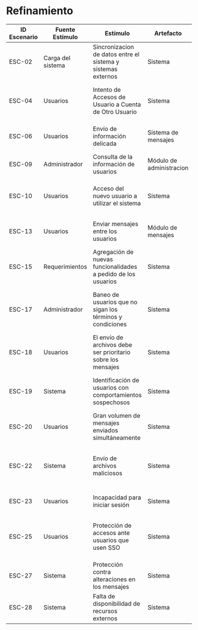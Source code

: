 # Refinamiento

| ID Escenario | Fuente Estímulo   | Estímulo                                                      | Artefacto                | Entorno    | Respuesta                                          | Medida de Respuesta                                                    |
| ------------ | ----------------- | ------------------------------------------------------------- | ------------------------ | ---------- | -------------------------------------------------- | ---------------------------------------------------------------------- |
| ESC-02       | Carga del sistema | Sincronizacion de datos entre el sistema y sistemas externos  | Sistema                  | Operativo  | Sincronización exitosa                             | Tiempo de sincronización menor de 5 seg                                |
| ESC-04       | Usuarios          | Intento de Accesos de Usuario a Cuenta de Otro Usuario        | Sistema                  | Operativo  | Bloquear el acceso                                 | Porcentaje de intentos no autorizados bloqueados >99.9%                |
| ESC-06       | Usuarios          | Envío de información delicada                                 | Sistema de mensajes      | Operativo  | Cifrado de la informacion                          | Cantidad de información filtrada menor a 0.1%                          |
| ESC-09       | Administrador     | Consulta de la información de usuarios                        | Módulo de administracion | Operativo  | Respuesta rápida del sistema                       | Tiempo de respuesta menor a 3 seg                                      |
| ESC-10       | Usuarios          | Acceso del nuevo usuario a utilizar el sistema                | Sistema                  | Operativo  | El sistema muestra una interfaz sencilla de usar   | Satisfaccion de usuario mayor al 90%                                   |
| ESC-13       | Usuarios          | Enviar mensajes entre los usuarios                            | Módulo de mensajes       | Operativo  | El sistema confirma el envío y lectura del mensaje | Tasa de éxito en la entrega superior a 99.9%                           |
| ESC-15       | Requerimientos    | Agregación de nuevas funcionalidades a pedido de los usuarios | Sistema                  | Desarrollo | Actualización rápida y sin interrupciones          | Tiempo de implementación menor a 3 horas                               |
| ESC-17       | Administrador     | Baneo de usuarios que no sigan los términos y condiciones     | Sistema                  | Operativo  | Restringir el acceso de los usuarios               | Tiempo de restricción luego de incumplir la norma menor a 5 min        |
| ESC-18       | Usuarios          | El envío de archivos debe ser prioritario sobre los mensajes  | Sistema                  | Operativo  | Envío de archivos rápido                           | Tiempo de envío menor a 5 segundos                                     |
| ESC-19       | Sistema           | Identificación de usuarios con comportamientos sospechosos    | Sistema                  | Operativo  | Manejo de usuarios con actividades dudosas         | Porcentaje de usuarios sospechosos identificados >75%                  |
| ESC-20       | Usuarios          | Gran volumen de mensajes enviados simultáneamente             | Sistema                  | Operativo  | El sistema sigue funcionando normalmente           | Tiempo de respuesta menor a 1 seg                                      |
| ESC-22       | Sistema           | Envío de archivos maliciosos                                  | Sistema                  | Operativo  | Bloqueo de archivos peligrosos                     | Cantidad de archivos maliciosos que ingresaron al sistema menor a 0.1% |
| ESC-23       | Usuarios          | Incapacidad para iniciar sesión                               | Sistema                  | Operativo  | Restauración pronta del servicio                   | Tiempo de restauración menor a 1 hora                                  |
| ESC-25       | Usuarios          | Protección de accesos ante usuarios que usen SSO              | Sistema                  | Operativo  | Accesos seguros                                    | Porcentaje de accesos seguros a usuarios con SSO mayor a 99%           |
| ESC-27       | Sistema           | Protección contra alteraciones en los mensajes                | Sistema                  | Operativo  | Mensajes enviados se mantienen inalterados         | Porcentaje de mensajes inalterados mayor a 99.9%                       |
| ESC-28       | Sistema           | Falta de disponibilidad de recursos externos                  | Sistema                  | Operativo  | Restauración de recursos externos                  | Tiempo de restauración menor a 1 hora                                  |

